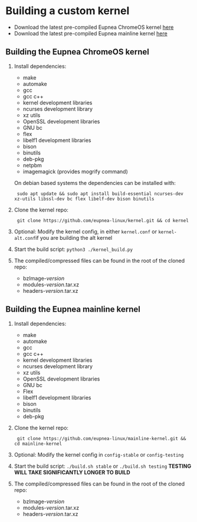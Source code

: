 # Building a custom kernel

* Download the latest pre-compiled Eupnea ChromeOS kernel [here](https://github.com/eupnea-linux/kernel/releases/latest)
* Download the latest pre-compiled Eupnea mainline
  kernel [here](https://github.com/eupnea-linux/mainline-kernel/releases/latest)

## Building the Eupnea ChromeOS kernel

1. Install dependencies:
    * make
    * automake
    * gcc
    * gcc c++
    * kernel development libraries
    * ncurses development library
    * xz utils
    * OpenSSL development libraries
    * GNU bc
    * flex
    * libelf1 development libraries
    * bison
    * binutils
    * deb-pkg
    * netpbm
    * imagemagick (provides mogrify command)

   On debian based systems the dependencies can be installed with:

        sudo apt update && sudo apt install build-essential ncurses-dev xz-utils libssl-dev bc flex libelf-dev bison binutils

2. Clone the kernel repo:

        git clone https://github.com/eupnea-linux/kernel.git && cd kernel

3. Optional: Modify the kernel config, in either ``kernel.conf`` or ``kernel-alt.conf``if you are building the alt
   kernel
4. Start the build script: ``python3 ./kernel_build.py``
5. The compiled/compressed files can be found in the root of the cloned repo:
    * bzImage-*version*
    * modules-*version*.tar.xz
    * headers-*version*.tar.xz

## Building the Eupnea mainline kernel

1. Install dependencies:
    * make
    * automake
    * gcc
    * gcc c++
    * kernel development libraries
    * ncurses development library
    * xz utils
    * OpenSSL development libraries
    * GNU bc
    * Flex
    * libelf1 development libraries
    * bison
    * binutils
    * deb-pkg

2. Clone the kernel repo:

        git clone https://github.com/eupnea-linux/mainline-kernel.git && cd mainline-kernel

3. Optional: Modify the kernel config in ``config-stable`` or ``config-testing``
4. Start the build script: ``./build.sh stable`` or ``./build.sh testing`` **TESTING WILL TAKE SIGNIFICANTLY LONGER TO BUILD**
5. The compiled/compressed files can be found in the root of the cloned repo:
    * bzImage-*version*
    * modules-*version*.tar.xz
    * headers-*version*.tar.xz

